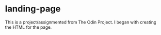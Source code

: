 # landing-page
This is a project/assignmented from The Odin Project. I began with creating the HTML for the page.